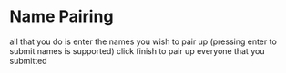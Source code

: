 # Name Pairing
all that you do is enter the names you wish to pair up (pressing enter to submit names is supported)
click finish to pair up everyone that you submitted
